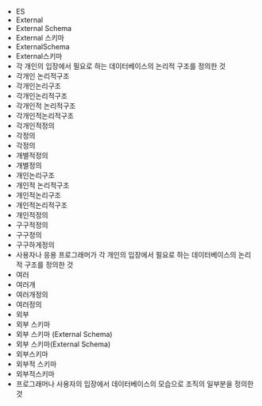 ﻿- ES
- External
- External Schema
- External 스키마
- ExternalSchema
- External스키마
- 각 개인의 입장에서 필요로 하는 데이터베이스의 논리적 구조를 정의한 것
- 각개인 논리적구조
- 각개인논리구조
- 각개인논리적구조
- 각개인적 논리적구조
- 각개인적논리적구조
- 각개인적정의
- 각정의
- 각정의
- 개별적정의
- 개별정의
- 개인논리구조
- 개인적 논리적구조
- 개인적논리구조
- 개인적논리적구조
- 개인적정의
- 구구적정의
- 구구정의
- 구구하게정의
- 사용자나 응용 프로그래머가 각 개인의 입장에서 필요로 하는 데이터베이스의 논리적 구조를 정의한 것
- 여러
- 여러개
- 여러개정의
- 여러정의
- 외부
- 외부 스키마
- 외부 스키마 (External Schema)
- 외부 스키마(External Schema)
- 외부스키마
- 외부적 스키마
- 외부적스키마
- 프로그래머나 사용자의 입장에서 데이터베이스의 모습으로 조직의 일부분을 정의한 것
